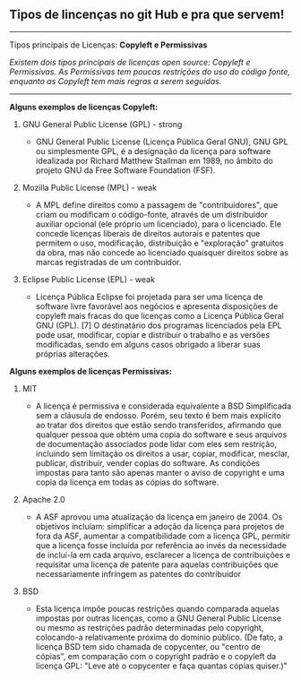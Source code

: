 ## Tipos de lincenças no git Hub e pra que servem!

---

Tipos principais de Licenças: **Copyleft e Permissivas**

_Existem dois tipos principais de licenças open source: Copyleft e Permissivas. As Permissivas tem poucas restrições do uso do código fonte, enquanto as Copyleft tem mais regras a serem seguidas._

---

**Alguns exemplos de licenças Copyleft:**

1. GNU General Public License (GPL) - strong
   * GNU General Public License (Licença Pública Geral GNU), GNU GPL ou simplesmente GPL, é a designação da licença para software idealizada por Richard Matthew Stallman em 1989, no âmbito do projeto GNU da Free Software Foundation (FSF).

2. Mozilla Public License (MPL) - weak
   * A MPL define direitos como a passagem de "contribuidores", que criam ou modificam o código-fonte, através de um distribuidor auxiliar opcional (ele próprio um licenciado), para o licenciado. Ele concede licenças liberais de direitos autorais e patentes que permitem o uso, modificação, distribuição e "exploração" gratuitos da obra, mas não concede ao licenciado quaisquer direitos sobre as marcas registradas de um contribuidor.

3. Eclipse Public License (EPL) - weak
   *  Licença Pública Eclipse foi projetada para ser uma licença de software livre favorável aos negócios e apresenta disposições de copyleft mais fracas do que licenças como a Licença Pública Geral GNU (GPL). [7] O destinatário dos programas licenciados pela EPL pode usar, modificar, copiar e distribuir o trabalho e as versões modificadas, sendo em alguns casos obrigado a liberar suas próprias alterações.

**Alguns exemplos de licenças Permissivas:**

1. MIT
   * A licença é permissiva e considerada equivalente a BSD Simplificada sem a cláusula de endosso. Porém, seu texto é bem mais explícito ao tratar dos direitos que estão sendo transferidos, afirmando que qualquer pessoa que obtém uma copia do software e seus arquivos de documentação associados pode lidar com eles sem restrição, incluindo sem limitação os direitos a usar, copiar, modificar, mesclar, publicar, distribuir, vender copias do software. As condições impostas para tanto são apenas manter o aviso de copyright e uma copia da licença em todas as cópias do software.

2. Apache 2.0
   * A ASF aprovou uma atualização da licença em janeiro de 2004. Os objetivos incluíam: simplificar a adoção da licença para projetos de fora da ASF, aumentar a compatibilidade com a licença GPL, permitir que a licença fosse incluída por referência ao invés da necessidade de incluí-la em cada arquivo, esclarecer a licença de contribuições e requisitar uma licença de patente para aquelas contribuições que necessariamente infringem as patentes do contribuidor

3. BSD
   * Esta licença impõe poucas restrições quando comparada aquelas impostas por outras licenças, como a GNU General Public License ou mesmo as restrições padrão determinadas pelo copyright, colocando-a relativamente próxima do domínio público. (De fato, a licença BSD tem sido chamada de copycenter, ou "centro de cópias", em comparação com o copyright padrão e o copyleft da licença GPL: "Leve até o copycenter e faça quantas cópias quiser.)"
